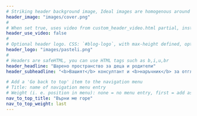 ```yaml
---
# Striking header background image, Ideal images are homogenous around the centre and contrasting to the text. Non-ideal images can use `title_guard`
header_image: "images/cover.png"
#
# When set true, uses video from custom_header_video.html partial, instead of header_image
header_use_video: false
#
# Optional header logo. CSS: `#blog-logo`, with max-height defined, optimize to prevent scaling
header_logo: "images/pasteli.png"
#
# Headers are safeHTML, you can use HTML tags such as b,i,u,br
header_headline: "Шарено пространство за деца и родители"
header_subheadline: "<b>Вашият</b> консултант и <b>наръчник</b> за отглеждане на деца"

# Add a 'Go back to top' item to the navigation menu
# Title: name of navigation menu entry
# Weight (i. e. position in menu): none = no menu entry, first = add as first entry, last = ad as last entry
nav_to_top_title: "Върни ме горе"
nav_to_top_weight: last
---
```

